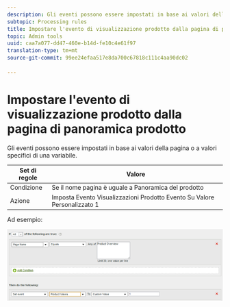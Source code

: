 ```yaml
---
description: Gli eventi possono essere impostati in base ai valori della pagina o a valori specifici di una variabile.
subtopic: Processing rules
title: Impostare l'evento di visualizzazione prodotto dalla pagina di panoramica prodotto
topic: Admin tools
uuid: caa7a077-dd47-460e-b14d-fe10c4e61f97
translation-type: tm+mt
source-git-commit: 99ee24efaa517e8da700c67818c111c4aa90dc02

---
```



# Impostare l'evento di visualizzazione prodotto dalla pagina di panoramica prodotto

Gli eventi possono essere impostati in base ai valori della pagina o a valori specifici di una variabile.

| Set di regole | Valore |
|---|---|
| Condizione | Se il nome pagina è uguale a Panoramica del prodotto |
| Azione | Imposta Evento Visualizzazioni Prodotto Evento Su Valore Personalizzato 1 |

Ad esempio:

![](assets/set-product-view-event.png)

